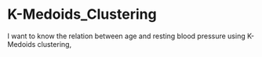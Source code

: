 # K-Medoids_Clustering
I want to know the relation between age and resting  blood pressure using K-Medoids clustering,
